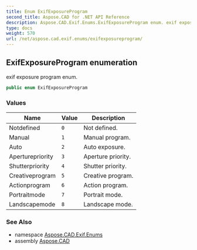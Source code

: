 ```yaml
---
title: Enum ExifExposureProgram
second_title: Aspose.CAD for .NET API Reference
description: Aspose.CAD.Exif.Enums.ExifExposureProgram enum. exif exposure program enum
type: docs
weight: 570
url: /net/aspose.cad.exif.enums/exifexposureprogram/
---
```

## ExifExposureProgram enumeration

exif exposure program enum.

```csharp
public enum ExifExposureProgram
```

### Values

| Name | Value | Description |
| --- | --- | --- |
| Notdefined | `0` | Not defined. |
| Manual | `1` | Manual program. |
| Auto | `2` | Auto exposure. |
| Aperturepriority | `3` | Aperture priority. |
| Shutterpriority | `4` | Shutter priority. |
| Creativeprogram | `5` | Creative program. |
| Actionprogram | `6` | Action program. |
| Portraitmode | `7` | Portrait mode. |
| Landscapemode | `8` | Landscape mode. |

### See Also

* namespace [Aspose.CAD.Exif.Enums](../../aspose.cad.exif.enums/)
* assembly [Aspose.CAD](../../)


